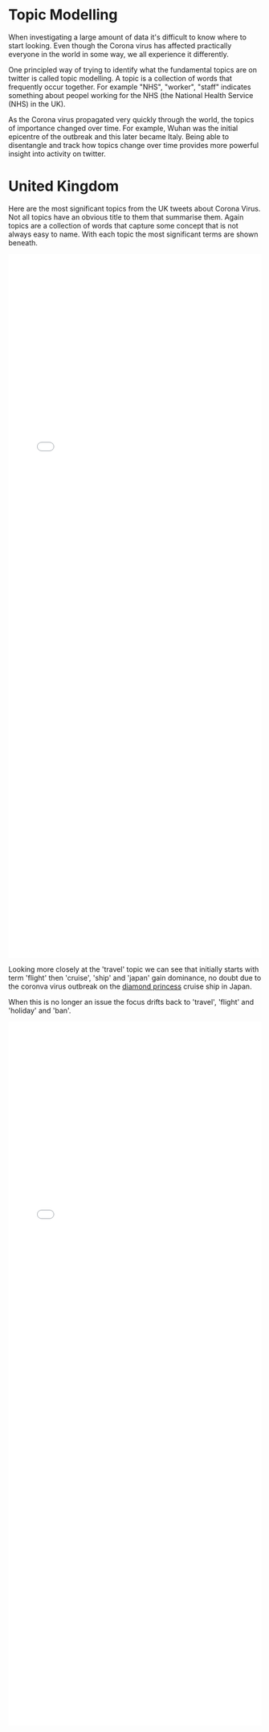 # Topic Modelling

When investigating a large amount of data it's difficult to know where to start looking. Even though the Corona virus has affected practically everyone in the world in some way, we all experience it differently.

One principled way of trying to identify what the fundamental topics are on twitter is called topic modelling. A topic is a collection of words that frequently occur together. For example "NHS", "worker", "staff" indicates something about peopel working for the NHS (the National Health Service (NHS) in the UK).

As the Corona virus propagated very quickly through the world, the topics of importance changed over time. For example, Wuhan was the initial epicentre of the outbreak and this later became Italy. Being able to disentangle and track how topics change over time provides more powerful insight into activity on twitter.

# United Kingdom

Here are the most significant topics from the UK tweets about Corona Virus. Not all topics have an obvious title to them that summarise them. Again topics are a collection of words that capture some concept that is not always easy to name.
With each topic the most significant terms are shown beneath. 

<iframe src="./plots/dtm/uk_dtm.html" 
        frameborder="0"
        height="1400px"
        width="100%"
        onload="resizeIframe(this)"
        ></iframe>
   
Looking more closely at the 'travel' topic we can see that initially starts with term 'flight' then 'cruise', 'ship' and 'japan' gain dominance, no doubt due to the coronva virus outbreak on the [diamond princess](https://en.wikipedia.org/wiki/Diamond_Princess_\(ship\)) cruise ship in Japan. 

When this is no longer an issue the focus drifts back to 'travel', 'flight' and 'holiday' and 'ban'.
  
<iframe src="./plots/dtm/uk_dtm_travel.html" 
        frameborder="0"
        height="1400px"
        width="100%"
        onload="resizeIframe(this)"
        ></iframe>
      